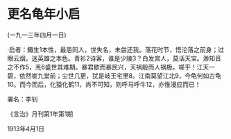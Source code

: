 # 更名龟年小启

 

(一九一三年四月一日)

 

·启者：鲰生1本性，最患同人，世失名，未尝还我。落花时节，悟沦落之前身；过眼云烟，迷英雄之本色。青衫2诗客，谁是少陵3？白发宫人，莫话天宝。渺知音之不作5，羌6盛世其难期。暴君歇而暴民兴，天祸殷而人祸极。嗟乎！江天一碧，依然崔九堂前；尘世几更，犹是岐王宅里8。江南莫望江北9，今龟何如古龟10。而今而后，化猿化鹤11，尚不可知，则呼马呼牛12，亦惟漫应而已！

 

署名：李钊

《言治》月刊第1年第1期

1913年4月1日

 

 

